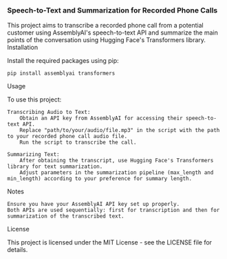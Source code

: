 ### Speech-to-Text and Summarization for Recorded Phone Calls

This project aims to transcribe a recorded phone call from a potential customer using AssemblyAI's speech-to-text API and summarize the main points of the conversation using Hugging Face's Transformers library.
Installation

Install the required packages using pip:

    pip install assemblyai transformers

Usage

To use this project:

    Transcribing Audio to Text:
        Obtain an API key from AssemblyAI for accessing their speech-to-text API.
        Replace "path/to/your/audio/file.mp3" in the script with the path to your recorded phone call audio file.
        Run the script to transcribe the call.

    Summarizing Text:
        After obtaining the transcript, use Hugging Face's Transformers library for text summarization.
        Adjust parameters in the summarization pipeline (max_length and min_length) according to your preference for summary length.

Notes

    Ensure you have your AssemblyAI API key set up properly.
    Both APIs are used sequentially: first for transcription and then for summarization of the transcribed text.

License

This project is licensed under the MIT License - see the LICENSE file for details.

